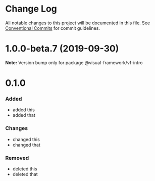 # Change Log

All notable changes to this project will be documented in this file.
See [Conventional Commits](https://conventionalcommits.org) for commit guidelines.

# 1.0.0-beta.7 (2019-09-30)

**Note:** Version bump only for package @visual-framework/vf-intro





# 0.1.0

### Added
- added this
- added that

### Changes

- changed this
- changed that

### Removed

- deleted this
- deleted that
